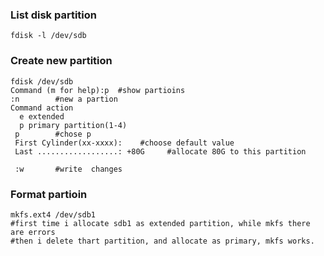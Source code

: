 ### List disk partition

```
fdisk -l /dev/sdb
```
### Create new partition

```
fdisk /dev/sdb
Command (m for help):p  #show partioins
:n        #new a partion
Command action
  e extended
  p primary partition(1-4)
 p        #chose p 
 First Cylinder(xx-xxxx):    #choose default value
 Last ..................: +80G     #allocate 80G to this partition
 
 :w       #write  changes 
```

### Format partioin
```
mkfs.ext4 /dev/sdb1
#first time i allocate sdb1 as extended partition, while mkfs there are errors
#then i delete thart partition, and allocate as primary, mkfs works.
```
